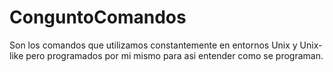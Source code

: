 # ConguntoComandos
Son los comandos que utilizamos constantemente en entornos Unix y Unix-like pero programados por mi mismo para asi entender como se programan.
